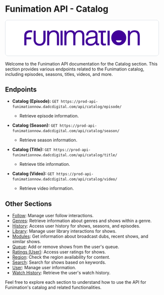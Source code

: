 # Funimation API - Catalog

![Funimation](https://github.com/hyugogirubato/API-Funimation/blob/main/api_banner.png?raw=true)

Welcome to the Funimation API documentation for the Catalog section. This section provides various endpoints related to the Funimation catalog, including episodes, seasons, titles, videos, and more.

## Endpoints

- **Catalog (Episode):** `GET https://prod-api-funimationnow.dadcdigital.com/api/catalog/episode/`
  - Retrieve episode information.

- **Catalog (Season):** `GET https://prod-api-funimationnow.dadcdigital.com/api/catalog/season/`
  - Retrieve season information.

- **Catalog (Title):** `GET https://prod-api-funimationnow.dadcdigital.com/api/catalog/title/`
  - Retrieve title information.

- **Catalog (Video):** `GET https://prod-api-funimationnow.dadcdigital.com/api/catalog/video/`
  - Retrieve video information.

## Other Sections

- [Follow](follow.md): Manage user follow interactions.
- [Genres](genres.md): Retrieve information about genres and shows within a genre.
- [History](history.md): Access user history for shows, seasons, and episodes.
- [Library](library.md): Manage user library interactions for shows.
- [Modules](modules.md): Get information about broadcast dubs, recent shows, and similar shows.
- [Queue](queue.md): Add or remove shows from the user's queue.
- [Ratings (User)](ratings.md): Access user ratings for shows.
- [Region](region.md): Check the region availability for content.
- [Search](search.md): Search for shows based on keywords.
- [User](user.md): Manage user information.
- [Watch History](watchhistory.md): Retrieve the user's watch history.

Feel free to explore each section to understand how to use the API for Funimation's catalog and related functionalities.
